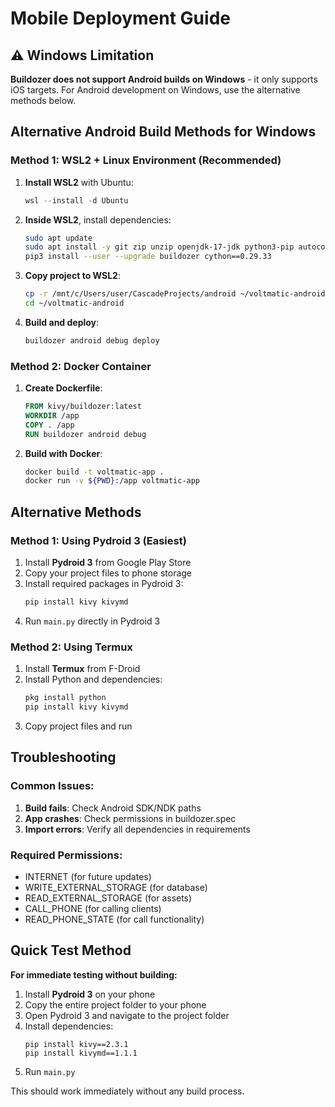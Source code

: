 # Mobile Deployment Guide

## ⚠️ Windows Limitation
**Buildozer does not support Android builds on Windows** - it only supports iOS targets. For Android development on Windows, use the alternative methods below.

## Alternative Android Build Methods for Windows

### Method 1: WSL2 + Linux Environment (Recommended)
1. **Install WSL2** with Ubuntu:
   ```powershell
   wsl --install -d Ubuntu
   ```

2. **Inside WSL2**, install dependencies:
   ```bash
   sudo apt update
   sudo apt install -y git zip unzip openjdk-17-jdk python3-pip autoconf libtool pkg-config zlib1g-dev libncurses5-dev libncursesw5-dev libtinfo5 cmake libffi-dev libssl-dev
   pip3 install --user --upgrade buildozer cython==0.29.33
   ```

3. **Copy project to WSL2**:
   ```bash
   cp -r /mnt/c/Users/user/CascadeProjects/android ~/voltmatic-android
   cd ~/voltmatic-android
   ```

4. **Build and deploy**:
   ```bash
   buildozer android debug deploy
   ```

### Method 2: Docker Container
1. **Create Dockerfile**:
   ```dockerfile
   FROM kivy/buildozer:latest
   WORKDIR /app
   COPY . /app
   RUN buildozer android debug
   ```

2. **Build with Docker**:
   ```bash
   docker build -t voltmatic-app .
   docker run -v ${PWD}:/app voltmatic-app
   ```

## Alternative Methods

### Method 1: Using Pydroid 3 (Easiest)
1. Install **Pydroid 3** from Google Play Store
2. Copy your project files to phone storage
3. Install required packages in Pydroid 3:
   ```python
   pip install kivy kivymd
   ```
4. Run `main.py` directly in Pydroid 3

### Method 2: Using Termux
1. Install **Termux** from F-Droid
2. Install Python and dependencies:
   ```bash
   pkg install python
   pip install kivy kivymd
   ```
3. Copy project files and run

## Troubleshooting

### Common Issues:
1. **Build fails**: Check Android SDK/NDK paths
2. **App crashes**: Check permissions in buildozer.spec
3. **Import errors**: Verify all dependencies in requirements

### Required Permissions:
- INTERNET (for future updates)
- WRITE_EXTERNAL_STORAGE (for database)
- READ_EXTERNAL_STORAGE (for assets)
- CALL_PHONE (for calling clients)
- READ_PHONE_STATE (for call functionality)

## Quick Test Method

**For immediate testing without building:**

1. Install **Pydroid 3** on your phone
2. Copy the entire project folder to your phone
3. Open Pydroid 3 and navigate to the project folder
4. Install dependencies:
   ```
   pip install kivy==2.3.1
   pip install kivymd==1.1.1
   ```
5. Run `main.py`

This should work immediately without any build process.
